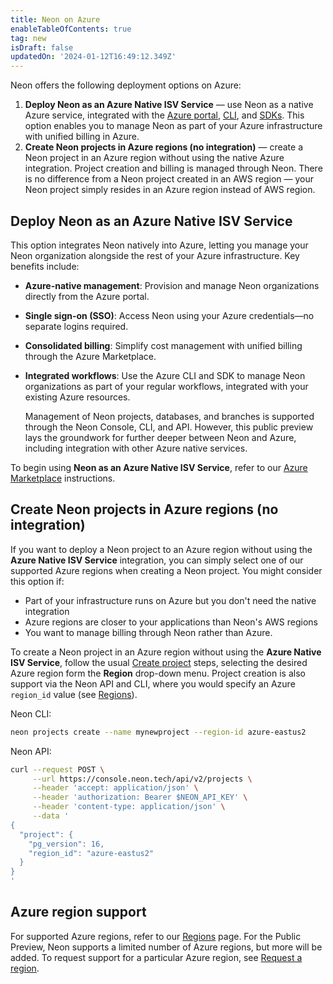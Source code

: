 ```yaml
---
title: Neon on Azure
enableTableOfContents: true
tag: new
isDraft: false
updatedOn: '2024-01-12T16:49:12.349Z'
---
```


<PublicPreview/>

Neon offers the following deployment options on Azure:

1. **Deploy Neon as an Azure Native ISV Service** — use Neon as a native Azure service, integrated with the [Azure portal](https://portal.azure.com/#home), [CLI](https://learn.microsoft.com/en-us/cli/azure/), and [SDKs](https://azure.microsoft.com/en-us/downloads/). This option enables you to manage Neon as part of your Azure infrastructure with unified billing in Azure.
2. **Create Neon projects in Azure regions (no integration)** — create a Neon project in an Azure region without using the native Azure integration. Project creation and billing is managed through Neon. There is no difference from a Neon project created in an AWS region — your Neon project simply resides in an Azure region instead of AWS region.

## Deploy Neon as an Azure Native ISV Service

This option integrates Neon natively into Azure, letting you manage your Neon organization alongside the rest of your Azure infrastructure. Key benefits include:

- **Azure-native management**: Provision and manage Neon organizations directly from the Azure portal.
- **Single sign-on (SSO)**: Access Neon using your Azure credentials—no separate logins required.
- **Consolidated billing**: Simplify cost management with unified billing through the Azure Marketplace.
- **Integrated workflows**: Use the Azure CLI and SDK to manage Neon organizations as part of your regular workflows, integrated with your existing Azure resources.

    <Admonition type="note">
    Management of Neon projects, databases, and branches is supported through the Neon Console, CLI, and API. However, this public preview lays the groundwork for further deeper between Neon and Azure, including integration with other Azure native services.
    </Admonition>

To begin using **Neon as an Azure Native ISV Service**, refer to our [Azure Marketplace](/docs/introduction/billing-azure-marketplace) instructions.

## Create Neon projects in Azure regions (no integration)

If you want to deploy a Neon project to an Azure region without using the **Azure Native ISV Service** integration, you can simply select one of our supported Azure regions when creating a Neon project. You might consider this option if: 
- Part of your infrastructure runs on Azure but you don't need the native integration
- Azure regions are closer to your applications than Neon's AWS regions
- You want to manage billing through Neon rather than Azure.

To create a Neon project in an Azure region without using the **Azure Native ISV Service**, follow the usual [Create project](https://neon.tech/docs/manage/projects#create-a-project) steps, selecting the desired Azure region form the **Region** drop-down menu. Project creation is also support via the Neon API and CLI, where you would specify an Azure `region_id` value (see [Regions](/docs/introduction/regions)).

Neon CLI:

```bash
neon projects create --name mynewproject --region-id azure-eastus2
```

Neon API:

```bash
curl --request POST \
     --url https://console.neon.tech/api/v2/projects \
     --header 'accept: application/json' \
     --header 'authorization: Bearer $NEON_API_KEY' \
     --header 'content-type: application/json' \
     --data '
{
  "project": {
    "pg_version": 16,
    "region_id": "azure-eastus2"
  }
}
'
```

## Azure region support

For supported Azure regions, refer to our [Regions](/docs/introduction/regions) page. For the Public Preview, Neon supports a limited number of Azure regions, but more will be added. To request support for a particular Azure region, see [Request a region](/docs/introduction/regions#request-a-region).
